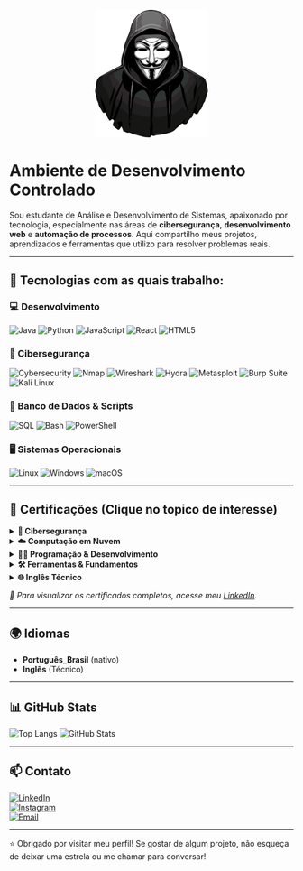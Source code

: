 <p align="center">
  <img src="https://raw.githubusercontent.com/euuCode/euuCode/refs/heads/main/anonymous.webp" width="200">
</p>

#  Ambiente de Desenvolvimento Controlado

Sou estudante de Análise e Desenvolvimento de Sistemas, apaixonado por tecnologia, especialmente nas áreas de **cibersegurança**, **desenvolvimento web** e **automação de processos**. Aqui compartilho meus projetos, aprendizados e ferramentas que utilizo para resolver problemas reais.

---

## 🚀 Tecnologias com as quais trabalho:

### 💻 Desenvolvimento
![Java](https://img.shields.io/badge/Java-007396?style=for-the-badge&logo=java&logoColor=white)
![Python](https://img.shields.io/badge/Python-3776AB?style=for-the-badge&logo=python&logoColor=white)
![JavaScript](https://img.shields.io/badge/JavaScript-F7DF1E?style=for-the-badge&logo=javascript&logoColor=black)
![React](https://img.shields.io/badge/React-61DAFB?style=for-the-badge&logo=react&logoColor=black)
![HTML5](https://img.shields.io/badge/HTML5-E34F26?style=for-the-badge&logo=html5&logoColor=white)

### 🔐 Cibersegurança
![Cybersecurity](https://img.shields.io/badge/Cybersecurity-6A0DAD?style=for-the-badge&logo=hack-the-box&logoColor=white)
![Nmap](https://img.shields.io/badge/Nmap-FF4500?style=for-the-badge&logo=nmap&logoColor=white)
![Wireshark](https://img.shields.io/badge/Wireshark-1679A7?style=for-the-badge&logo=wireshark&logoColor=white)
![Hydra](https://img.shields.io/badge/Hydra-FF69B4?style=for-the-badge&logo=hydra&logoColor=white)
![Metasploit](https://img.shields.io/badge/Metasploit-EF4836?style=for-the-badge&logo=metasploit&logoColor=white)
![Burp Suite](https://img.shields.io/badge/Burp_Suite-FF6F00?style=for-the-badge&logo=burp-suite&logoColor=white)
![Kali Linux](https://img.shields.io/badge/Kali_Linux-557C94?style=for-the-badge&logo=kalilinux&logoColor=white)

### 💾 Banco de Dados & Scripts
![SQL](https://img.shields.io/badge/SQL-4479A1?style=for-the-badge&logo=postgresql&logoColor=white)
![Bash](https://img.shields.io/badge/Bash-4EAA25?style=for-the-badge&logo=gnu-bash&logoColor=white)
![PowerShell](https://img.shields.io/badge/PowerShell-5391FE?style=for-the-badge&logo=powershell&logoColor=white)

### 🖥️ Sistemas Operacionais
![Linux](https://img.shields.io/badge/Linux-FCC624?style=for-the-badge&logo=linux&logoColor=black)
![Windows](https://img.shields.io/badge/Windows-0078D6?style=for-the-badge&logo=windows&logoColor=white)
![macOS](https://img.shields.io/badge/macOS-000000?style=for-the-badge&logo=apple&logoColor=white)

---

## 📜 Certificações (Clique no topico de interesse)

<details>
  <summary><strong>🔐 Cibersegurança </strong></summary>

- Cybersecurity Fundamentals – IBM  
- Endpoint Security – Cisco  
- Ethical Hacker – Cisco  
- Junior Cybersecurity Analyst – Cisco  
- Introduction to Cybersecurity – Cisco  
- Sistemas Computacionais e Segurança – Centro Universitário Una  

</details>

<details>
  <summary><strong>☁️ Computação em Nuvem </strong></summary>

- AWS Academy Graduate – Cloud Foundations – AWS  
- Fundamentos de Computação em Nuvem na AWS – DIO  
- US Green Software Development – Green Software Foundation  

</details>

<details>
  <summary><strong>👨‍💻 Programação & Desenvolvimento </strong></summary>

- Programação Orientada a Objetos com Java – DIO  
- Aprendendo a Sintaxe Java – DIO  
- Python Essentials 1 – Cisco  
- Python Essentials 2 – Cisco  
- Introdução ao Desenvolvimento Moderno de Software – DIO  
- Princípios de Desenvolvimento de Software – DIO  
- Modelagem de Software – Centro Universitário Una  
- Programação de Soluções Computacionais – Centro Universitário Una  

</details>

<details>
  <summary><strong>🛠️ Ferramentas & Fundamentos </strong></summary>

- Introdução ao Git e ao GitHub – DIO  
- Ambientes Computacionais e Conectividade – Centro Universitário Una  
- Introdução à Programação e Pensamento Computacional – DIO  

</details>

<details>
  <summary><strong>🌐 Inglês Técnico </strong></summary>

- English for IT 1 – Cisco  
- English for IT 2 – Cisco  

</details>

<p><em>📎 Para visualizar os certificados completos, acesse meu <a href="https://linkedin.com/in/marcio-ferreira01/" target="_blank">LinkedIn</a>.</em></p>

---

## 🌍 Idiomas

- **Português_Brasil** (nativo)  
- **Inglês** (Técnico)

---


## 📊 GitHub Stats

![Top Langs](https://github-readme-stats.vercel.app/api/top-langs/?username=euuCode&layout=compact&theme=radical)
![GitHub Stats](https://github-readme-stats.vercel.app/api?username=euuCode&show_icons=true&theme=radical)

---

## 📫 Contato

[![LinkedIn](https://img.shields.io/badge/LinkedIn-0077B5?style=for-the-badge&logo=linkedin&logoColor=white)](https://www.linkedin.com/in/marcio-ferreira01/)  
[![Instagram](https://img.shields.io/badge/Instagram-E4405F?style=for-the-badge&logo=instagram&logoColor=white)](https://instagram.com/euumarcin)  
[![Email](https://img.shields.io/badge/Gmail-D14836?style=for-the-badge&logo=gmail&logoColor=white)](mailto:marcioh22007@gmail.com)

---

⭐ Obrigado por visitar meu perfil! Se gostar de algum projeto, não esqueça de deixar uma estrela ou me chamar para conversar!
